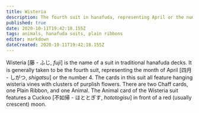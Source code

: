 ```yaml
---
title: Wisteria
description: The fourth suit in hanafuda, representing April or the number 4
published: true
date: 2020-10-11T19:42:18.155Z
tags: animals, hanafuda suits, plain ribbons
editor: markdown
dateCreated: 2020-10-11T19:42:18.155Z
---
```


Wisteria [藤 - ふじ, *fuji*] is the name of a suit in traditional hanafuda decks. It is generally taken to be the fourth suit, representing the month of April [四月 - しがつ, *shigatsu*] or the number 4. The cards in this suit all feature hanging wisteria vines with clusters of purplish flowers. There are two Chaff cards, one Plain Ribbon, and one Animal. The Animal card of the Wisteria suit features a Cuckoo [不如帰 - ほととぎす, *hototogisu*] in front of a red (usually crescent) moon.